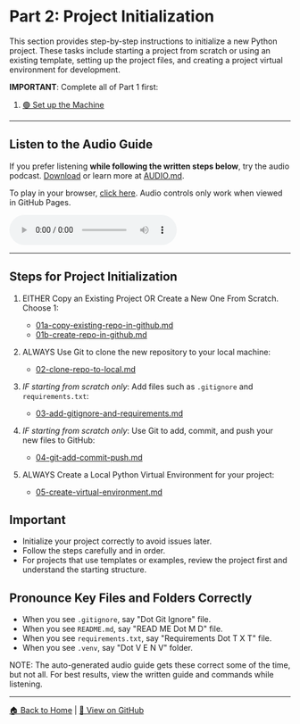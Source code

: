 # Part 2: Project Initialization

This section provides step-by-step instructions to initialize a new Python project. 
These tasks include starting a project from scratch or using an existing template, setting up the project files, and creating a project virtual environment for development.

**IMPORTANT**: Complete all of Part 1 first:
1. [🟢 Set up the Machine](https://github.com/denisecase/pro-analytics-01/01-machine-setup/MACHINE-SETUP.md)

---

## Listen to the Audio Guide  
If you prefer listening **while following the written steps below**, try the audio podcast.
[Download](https://raw.githubusercontent.com/denisecase/pro-analytics-01/main/02-project-initialization/audio/Pro_Python_Setup_and_Workflow_Part2of3_Initialize_a_Project.mp3) or learn more at [AUDIO.md](./AUDIO.md).

To play in your browser, [click here](https://denisecase.github.io/pro-analytics-01/02-project-initialization/PROJECT-INITIALIZATION.html).
Audio controls only work when viewed in GitHub Pages.

<audio controls>
  <source src="https://raw.githubusercontent.com/denisecase/pro-analytics-01/main/02-project-initialization/audio/Pro_Python_Setup_and_Workflow_Part2of3_Initialize_a_Project.mp3" type="audio/mpeg">
  Audio controls not supported. Try clicking the GitHub Pages in the line above. 
</audio>

---

## Steps for Project Initialization

1. EITHER Copy an Existing Project OR Create a New One From Scratch. Choose 1:
   - [01a-copy-existing-repo-in-github.md](01a-copy-existing-repo-in-github.md)  
   - [01b-create-repo-in-github.md](01b-create-repo-in-github.md)

2. ALWAYS Use Git to clone the new repository to your local machine:  
   - [02-clone-repo-to-local.md](02-clone-repo-to-local.md)

3. *IF starting from scratch only*: Add files such as `.gitignore` and `requirements.txt`:  
   - [03-add-gitignore-and-requirements.md](03-add-gitignore-and-requirements.md)

4. *IF starting from scratch only*: Use Git to add, commit, and push your new files to GitHub:  
   - [04-git-add-commit-push.md](04-git-add-commit-push.md)

5. ALWAYS Create a Local Python Virtual Environment for your project:  
   - [05-create-virtual-environment.md](05-create-virtual-environment.md)

## Important

- Initialize your project correctly to avoid issues later.
- Follow the steps carefully and in order.
- For projects that use templates or examples, review the project first and understand the starting structure.

## Pronounce Key Files and Folders Correctly

- When you see `.gitignore`, say "Dot Git Ignore" file.
- When you see `README.md`, say "READ ME Dot M D" file.
- When you see `requirements.txt`, say "Requirements Dot T X T" file.
- When you see `.venv`, say "Dot V E N V" folder.

NOTE: The auto-generated audio guide gets these correct some of the time, but not all. 
For best results, view the written guide and commands while listening. 

---

[🏠 Back to Home](https://denisecase.github.io/pro-analytics-01/) | [🔗 View on GitHub](https://github.com/denisecase/pro-analytics-01)
